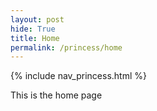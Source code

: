 ```yaml
---
layout: post
hide: True
title: Home
permalink: /princess/home
---
```


{% include nav_princess.html %}

This is the home page